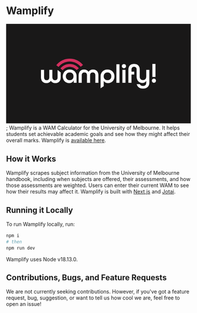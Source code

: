 # Wamplify

![Wamplify Logo](/src/app/opengraph-image.png);
Wamplify is a WAM Calculator for the University of Melbourne. It helps students set achievable academic goals and see how they might affect their overall marks. Wamplify is [available here](https://wamplify.me/).

## How it Works

Wamplify scrapes subject information from the University of Melbourne handbook, including when subjects are offered, their assessments, and how those assessments are weighted. Users can enter their current WAM to see how their results may affect it. Wamplify is built with [Next.js](https://nextjs.org/) and [Jotai](https://jotai.org/).

## Running it Locally

To run Wamplify locally, run:

```bash
npm i
# then
npm run dev
```

Wamplify uses Node v18.13.0.

## Contributions, Bugs, and Feature Requests

We are not currently seeking contributions. However, if you've got a feature request, bug, suggestion, or want to tell us how cool we are, feel free to open an issue!
